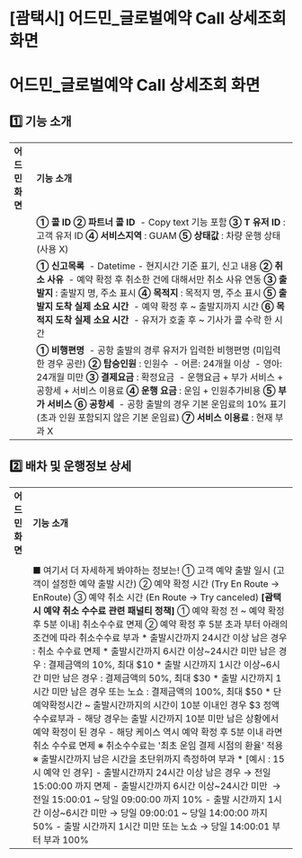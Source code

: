 # [괌택시] 어드민_글로벌예약 Call 상세조회 화면

**어드민\_글로벌예약 Call 상세조회 화면**
===========================

**1️⃣ 기능 소개**
-------------

|  |  |
| --- | --- |
| **어드민 화면** | **기능 소개** |
|  | **① 콜 ID**  **② 파트너 콜 ID**  - Copy text 기능 포함  **③ T 유저 ID** : 고객 유저 ID  **④ 서비스지역** : GUAM  **⑤ 상태값** : 차량 운행 상태 (사용 X) |
|  | **① 신고목록**  - Datetime - 현지시간 기준 표기, 신고 내용  **② 취소 사유**  - 예약 확정 후 취소한 건에 대해서만 취소 사유 연동  **③ 출발지** : 출발지 명, 주소 표시  **④ 목적지** : 목적지 명, 주소 표시  **⑤ 출발지 도착 실제 소요 시간**  - 예약 확정 후 ~ 출발지까지 시간  **⑥ 목적지 도착 실제 소요 시간**   - 유저가 호출 후 ~ 기사가 콜 수락 한 시간 |
|  | **① 비행편명**  - 공항 출발의 경루 유저가 입력한 비행편명 (미입력한 경우 공란)  **② 탑승인원** : 인원수  - 어른: 24개월 이상  - 영아: 24개월 미만  **③** **결제요금** : 확정요금  - 운행요금 + 부가 서비스 + 공항세 + 서비스 이용료  **④ 운행 요금** : 운임 + 인원추가비용  **⑤ 부가 서비스**  **⑥ 공항세**  - 공항 출발의 경우 기본 운임료의 10% 표기 (초과 인원 포함되지 않은 기본 운임료)  **⑦ 서비스 이용료** : 현재 부과 X |

**2️⃣ 배차 및 운행정보 상세**
--------------------

|  |  |
| --- | --- |
| **어드민 화면** | **기능 소개** |
|  | |  |  | | --- | --- | | **상태** | **설명** | | Try Request | 탑승자가 콜을 부른 상태 | | Request | 탑승자 콜 기반 드라이버 탐색 요청 상태 | | Try Enroute | 드라이버 기준 경로 탐색 시도 상태 | | Enroute | 드라이버가 승객 향해 주행 중인 상태 | | Try arriving | 도착 시도하는 상태 | | Arriving | 도착 진행 중 | | Try arrived | 도착을 시도를 완료한 상태 | | Arrived | 기사가 출발지에 도착한 상태 | | Try OnBoard | 승객이 출발지에서 탑승을 시도하는 상태 | | Onboard | 승객이 차량에 탑승을 완료한 상태 | | Try Completed | 목적지에 도착을 완료한 상태 | | Completed | 승객 차량 하차, 운행을 완료한 상태 | |
|  | ■ 여기서 더 자세하게 봐야하는 정보는!  ① 고객 예약 출발 일시 (고객이 설정한 예약 출발 시간) ② 예약 확정 시간 (Try En Route -> EnRoute) ③ 예약 취소 시간 (En Route -> Try canceled)    **[괌택시 예약 취소 수수료 관련 패널티 정책]** ① 예약 확정 전 ~ 예약 확정 후 5분 이내] 취소수수료 면제 ② 예약 확정 후 5분 초과 부터 아래의 조건에 따라 취소수수료 부과   * 출발시간까지 24시간 이상 남은 경우 : 취소 수수료 면제 * 출발시간까지 6시간 이상~24시간 미만 남은 경우 : 결제금액의 10%, 최대 $10 * 출발 시간까지 1시간 이상~6시간 미만 남은 경우 : 결제금액의 50%, 최대 $30 * 출발 시간까지 1시간 미만 남은 경우 또는 노쇼 : 결제금액의 100%, 최대 $50 * 단 예약확정시간 ~ 출발시간까지의 시간이 10분 이내인 경우 $3 정액 수수료부과 - 해당 경우는 출발 시간까지 10분 미만 남은 상황에서 예약 확정이 된 경우 - 해당 케이스 역시 예약 확정 후 5분 이내 라면 취소 수수료 면제 ※ 취소수수료는 '최초 운임 결제 시점의 환율' 적용 ※ 출발시간까지 남은 시간을 초단위까지 측정하여 부과 * [예시 : 15시 예약 인 경우] - 출발시간까지 24시간 이상 남은 경우 → 전일 15:00:00 까지 면제 - 출발시간까지 6시간 이상~24시간 미만  → 전일 15:00:01 ~ 당일 09:00:00 까지 10% - 출발 시간까지 1시간 이상~6시간 미만 → 당일 09:00:01 ~ 당일 14:00:00 까지 50% - 출발 시간까지 1시간 미만 또는 노쇼 → 당일 14:00:01 부터 부과 100% |